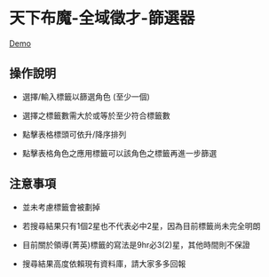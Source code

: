 # 天下布魔-全域徵才-篩選器

[Demo](https://purindaisuki.github.io/TenkafuMaRecruitFilter/)

## 操作說明

* 選擇/輸入標籤以篩選角色 (至少一個)

* 選擇之標籤數需大於或等於至少符合標籤數

* 點擊表格標頭可依升/降序排列

* 點擊表格角色之應用標籤可以該角色之標籤再進一步篩選

## 注意事項

* 並未考慮標籤會被劃掉

* 若搜尋結果只有1個2星也不代表必中2星，因為目前標籤尚未完全明朗

* 目前關於領導(菁英)標籤的寫法是9hr必3(2)星，其他時間則不保證

* 搜尋結果高度依賴現有資料庫，請大家多多回報